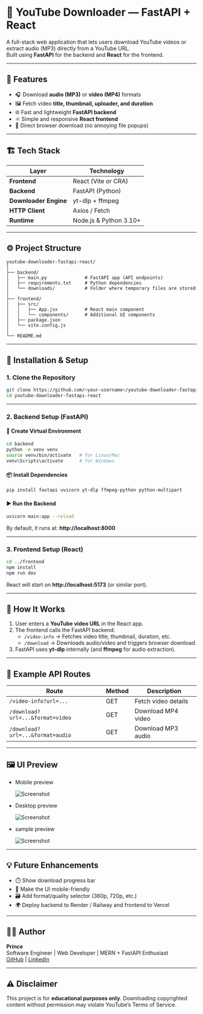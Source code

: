 # 🎥 YouTube Downloader — FastAPI + React

A full-stack web application that lets users download YouTube videos or extract audio (MP3) directly from a YouTube URL.  
Built using **FastAPI** for the backend and **React** for the frontend.

---

## 🚀 Features

- 🎧 Download **audio (MP3)** or **video (MP4)** formats
- 🖼️ Fetch video **title, thumbnail, uploader, and duration**
- 🌐 Fast and lightweight **FastAPI backend**
- ⚛️ Simple and responsive **React frontend**
- 💾 Direct browser download (no annoying file popups)

---

## 🏗️ Tech Stack

| Layer                 | Technology             |
| --------------------- | ---------------------- |
| **Frontend**          | React (Vite or CRA)    |
| **Backend**           | FastAPI (Python)       |
| **Downloader Engine** | yt-dlp + ffmpeg        |
| **HTTP Client**       | Axios / Fetch          |
| **Runtime**           | Node.js & Python 3.10+ |

---

## ⚙️ Project Structure

```
youtube-downloader-fastapi-react/
│
├── backend/
│   ├── main.py              # FastAPI app (API endpoints)
│   ├── requirements.txt     # Python dependencies
│   └── downloads/           # Folder where temporary files are stored
│
├── frontend/
│   ├── src/
│   │   ├── App.jsx          # React main component
│   │   └── components/      # Additional UI components
│   ├── package.json
│   └── vite.config.js
│
└── README.md
```

---

## 🧰 Installation & Setup

### 1. Clone the Repository

```bash
git clone https://github.com/<your-username>/youtube-downloader-fastapi-react.git
cd youtube-downloader-fastapi-react
```

---

### 2. Backend Setup (FastAPI)

#### 🐍 Create Virtual Environment

```bash
cd backend
python -m venv venv
source venv/bin/activate   # for Linux/Mac
venv\Scripts\activate      # for Windows
```

#### 📦 Install Dependencies

```bash
pip install fastapi uvicorn yt-dlp ffmpeg-python python-multipart
```

#### ▶️ Run the Backend

```bash
uvicorn main:app --reload
```

By default, it runs at: **http://localhost:8000**

---

### 3. Frontend Setup (React)

```bash
cd ../frontend
npm install
npm run dev
```

React will start on **http://localhost:5173** (or similar port).

---

## 🔄 How It Works

1. User enters a **YouTube video URL** in the React app.
2. The frontend calls the FastAPI backend:
   - `/video-info` → Fetches video title, thumbnail, duration, etc.
   - `/download` → Downloads audio/video and triggers browser download.
3. FastAPI uses **yt-dlp** internally (and **ffmpeg** for audio extraction).

---

## 🧠 Example API Routes

| Route                            | Method | Description         |
| -------------------------------- | ------ | ------------------- |
| `/video-info?url=...`            | GET    | Fetch video details |
| `/download?url=...&format=video` | GET    | Download MP4 video  |
| `/download?url=...&format=audio` | GET    | Download MP3 audio  |

---

## 🖼️ UI Preview

- Mobile preview

  ![Screenshot](https://github.com/PrabhjotSinghUbhi/youtube-downloader-fastapi-react/main/branding/mobile-preview-screenshot.png)

- Desktop preview

  ![Screenshot](https://github.com/PrabhjotSinghUbhi/youtube-downloader-fastapi-react/main/branding/desktop-preview-screenshot.png)

- sample preview

  ![Screenshot](https://github.com/PrabhjotSinghUbhi/youtube-downloader-fastapi-react/main/branding/screenshot1.png)

---

## 💡 Future Enhancements

- ⏱️ Show download progress bar
- 📱 Make the UI mobile-friendly
- 🗃️ Add format/quality selector (360p, 720p, etc.)
- 🌍 Deploy backend to Render / Railway and frontend to Vercel

---

## 🧑‍💻 Author

**Prince**  
Software Engineer | Web Developer | MERN + FastAPI Enthusiast  
[GitHub](https://github.com/PrabhjotSinghUbhi) | [LinkedIn](https://linkedin.com/in/prabhjotsinghubhif)

---

## ⚠️ Disclaimer

This project is for **educational purposes only**. Downloading copyrighted content without permission may violate YouTube’s Terms of Service.
